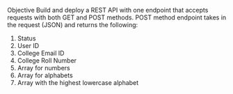 Objective
Build and deploy a REST API with one endpoint that accepts requests with both GET and POST methods.
POST method endpoint takes in the request (JSON) and returns the following:

1. Status
2. User ID
3. College Email ID
4. College Roll Number
5. Array for numbers
6. Array for alphabets
7. Array with the highest lowercase alphabet
 
